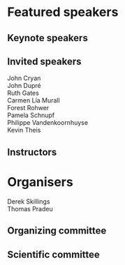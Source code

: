 # Featured speakers

## Keynote speakers


## Invited speakers
John Cryan  
John Dupré  
Ruth Gates  
Carmen Lía Murall  
Forest Rohwer  
Pamela Schnupf  
Philippe Vandenkoornhuyse  
Kevin Theis

## Instructors


# Organisers

Derek Skillings  
Thomas Pradeu


## Organizing committee


## Scientific committee
